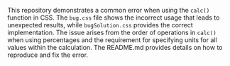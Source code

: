This repository demonstrates a common error when using the `calc()` function in CSS. The `bug.css` file shows the incorrect usage that leads to unexpected results, while `bugSolution.css` provides the correct implementation.  The issue arises from the order of operations in `calc()` when using percentages and the requirement for specifying units for all values within the calculation.  The README.md provides details on how to reproduce and fix the error.